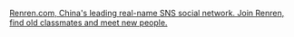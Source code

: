 
[Renren.com, China's leading real-name SNS social network. Join Renren, find old classmates and meet new people.](http://www.renren.com/)
